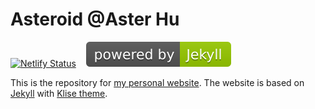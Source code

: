 # Asteroid @Aster Hu

[![Netlify Status](https://api.netlify.com/api/v1/badges/1d3a76d5-75ff-433a-9edd-ea6f02d5d930/deploy-status)](https://app.netlify.com/sites/asterhu/deploys) &nbsp;&nbsp; ![](/assets/img/jekyll.svg)

This is the repository for [my personal website](https://hasturhu.github.io/). The website is based on [Jekyll](https://jekyllrb.com) with [Klise theme](https://github.com/piharpi/jekyll-klise).
